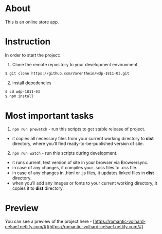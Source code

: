 # About

This is an online store app.

# Instruction

In order to start the project:

1. Clone the remote repository to your development environment

```sh
$ git clone https://github.com/Varenthein/wdp-1811-03.git
```

2. Install depedencies

```sh
$ cd wdp-1811-03
$ npm install
```

# Most important tasks

1. `npm run prewatch` - run this scripts to get stable release of project.
- it copies all necessary files from your current working directory to **dist** directory, where you'll find ready-to-be-published version of site. 

2. `npm run watch` - run this scripts during development.
- it runs current, test version of site in your browser via Browsersync.
- in case of any changes, it compiles your .scss files to .css file.
- in case of any changes in .html or .js files, it updates linked files in **dist** directory.
- when you'll add any images or fonts to your current working directory, it copies it to **dist** directory.

# Preview

You can see a preview of the project here - [https://romantic-volhard-ce5aef.netlify.com/#](https://romantic-volhard-ce5aef.netlify.com/#)

